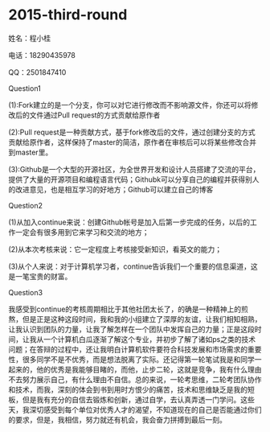 # 2015-third-round

姓名：程小桂

电话：18290435978

QQ：2501847410

Question1

(1):Fork建立的是一个分支，你可以对它进行修改而不影响源文件，你还可以将修改后的文件通过Pull request的方式贡献给原作者

(2):Pull request是一种贡献方式，基于fork修改后的文件，通过创建分支的方式贡献给原作者，这样保持了master的简洁，原作者在审核后可以将某些修改合并到master里。

(3):Github是一个大型的开源社区，为全世界开发和设计人员搭建了交流的平台，提供了大量的开源项目和编程语言代码；Githubk可以分享自己的编程并获得别人的改进意见，也是相互学习的好地方；Github可以建立自己的博客

Question2

(1)从加入continue来说：创建Github帐号是加入后第一步完成的任务，以后的工作一定会有很多用到它来学习和交流的地方；

(2)从本次考核来说：它一定程度上考核接受新知识，看英文的能力；

(3)从个人来说：对于计算机学习者，continue告诉我们一个重要的信息渠道，这是一笔宝贵的财富。

Question3

我感受到continue的考核周期相比于其他社团太长了，的确是一种精神上的煎熬，但是正是这种这段时间，我和我的小组建立了深厚的友谊，让我们相知相熟，让我认识到团队的力量，让我了解怎样在一个团队中发挥自己的力量；正是这段时间，让我从一个计算机白瓜逐渐了解这个专业，并初步了解了诸如ps之类的技术问题；在答辩的过程中，还让我明白计算机软件要符合科技发展和市场需求的重要性，很多同学不是不优秀，而是想法脱离了实际。还记得第一轮笔试我是和同学一起来的，他的优秀是我能够目睹的，而他，止步二轮，这就是竞争，我有什么理由不去努力展示自己，有什么理由不自信。总的来说，一轮考思维，二轮考团队协作和技术，而我，深刻的体会到书到用时方恨少的痛苦，技术和思维缺乏是我的短板，但是我有充分的自信去锻炼和创新，通过自学，去认真弄透一门学问。这些天，我深切感受到每个单位对优秀人才的渴望，不知道现在的自己是否能通过你们的要求，但是，我相信，努力就还有机会，我会奋力拼搏到最后一刻。
